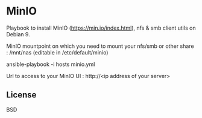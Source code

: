 MinIO
=====

Playbook to install MinIO (https://min.io/index.html), nfs & smb client utils on Debian 9.

MinIO mountpoint on which you need to mount your nfs/smb or other share : /mnt/nas (editable in /etc/default/minio)

ansible-playbook -i hosts minio.yml

Url to access to your MinIO UI : http://\<ip address of your server\>

License
-------

BSD
